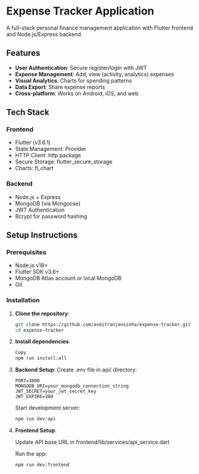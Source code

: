 # Expense Tracker Application

A full-stack personal finance management application with Flutter frontend and Node.js/Express backend.

## Features

- **User Authentication**: Secure register/login with JWT
- **Expense Management**: Add, view (activity, analytics) expenses
- **Visual Analytics**: Charts for spending patterns
- **Data Export**: Share expense reports
- **Cross-platform**: Works on Android, iOS, and web

## Tech Stack

### Frontend

- Flutter (v3.6.1)
- State Management: Provider
- HTTP Client: http package
- Secure Storage: flutter_secure_storage
- Charts: fl_chart

### Backend

- Node.js + Express
- MongoDB (via Mongoose)
- JWT Authentication
- Bcrypt for password hashing

## Setup Instructions

### Prerequisites

- Node.js v18+
- Flutter SDK v3.6+
- MongoDB Atlas account or local MongoDB
- Git

### Installation

1. **Clone the repository**:
   ```bash
   git clone https://github.com/asmitranjansinha/expense-tracker.git
   cd expense-tracker
   ```
2. **Install dependencies**:

   ```bash
   Copy
   npm run install:all
   ```

3. **Backend Setup**:
   Create .env file in api/ directory:

   ```
   PORT=3000
   MONGODB_URI=your_mongodb_connection_string
   JWT_SECRET=your_jwt_secret_key
   JWT_EXPIRE=30d
   ```

   Start development server:

   ```bash
   npm run dev:api
   ```

4. **Frontend Setup**:

   Update API base URL in frontend/lib/services/api_service.dart

   Run the app:

   ```bash
   npm run dev:frontend
   ```
